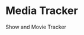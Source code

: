 # Media Tracker

Show and Movie Tracker

<!--
TO DO:

[] Working on Edit Dialog integration
[] Set up API CRUD operations
[] Set up API error handling
[] API to local storage for offline use
[] Switch data off of static

Done
[x] Set up API fetch w/ Airtable
[x] Implement show status (based on Production + newEpisodes bools)
[x] Sort shows by status
[x] Sort movies by watched
[x] Initial Styling

-->
